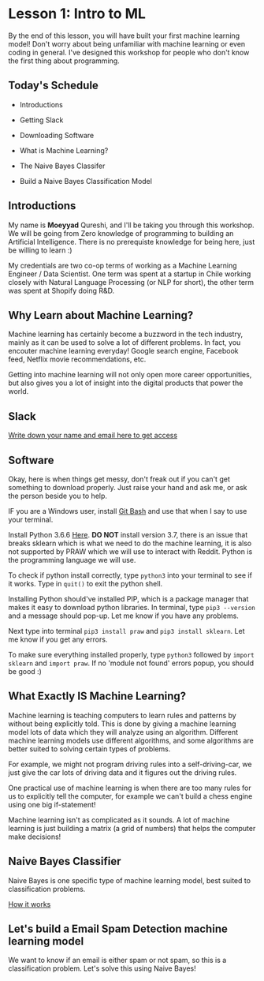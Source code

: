 # Lesson 1: Intro to ML
By the end of this lesson, you will have built your first machine learning model! Don't worry about being unfamiliar with machine learning or even coding in general. I've designed this workshop for people who don't know the first thing about programming.

## Today's Schedule

- Introductions

- Getting Slack

- Downloading Software

- What is Machine Learning?

- The Naive Bayes Classifer

- Build a Naive Bayes Classification Model

## Introductions

My name is **Moeyyad** Qureshi, and I'll be taking you through this workshop. We will be going from Zero knowledge of programming to building an Artificial Intelligence. There is no prerequiste knowledge for being here, just be willing to learn :)

My credentials are two co-op terms of working as a Machine Learning Engineer / Data Scientist. One term was spent at a startup in Chile working closely with Natural Language Processing (or NLP for short), the other term was spent at Shopify doing R&D. 

## Why Learn about Machine Learning?

Machine learning has certainly become a buzzword in the tech industry, mainly as it can be used to solve a lot of different problems. In fact, you encouter machine learning everyday! Google search engine, Facebook feed, Netflix movie recommendations, etc.

Getting into machine learning will not only open more career opportunities, but also gives you a lot of insight into the digital products that power the world.

## Slack

[Write down your name and email here to get access](https://docs.google.com/spreadsheets/d/13LUO-CWHUQF-RUSJjOAyUVVyCdsOsd-Q42asabKGn_Q/edit?usp=sharing)

## Software

Okay, here is when things get messy, don't freak out if you can't get something to download properly. Just raise your hand and ask me, or ask the person beside you to help.

IF you are a Windows user, install [Git Bash](https://git-scm.com/downloads) and use that when I say to use your terminal.

Install Python 3.6.6 [Here](https://www.python.org/downloads/). **DO NOT** install version 3.7, there is an issue that breaks sklearn which is what we need to do the machine learning, it is also not supported by PRAW which we will use to interact with Reddit. Python is the programming language we will use.

To check if python install correctly, type `python3` into your terminal to see if it works. Type in `quit()` to exit the python shell.

Installing Python should've installed PIP, which is a package manager that makes it easy to download python libraries. In terminal, type `pip3 --version` and a message should pop-up. Let me know if you have any problems.

Next type into terminal `pip3 install praw` and `pip3 install sklearn`. Let me know if you get any errors.

To make sure everything installed properly, type `python3` followed by `import sklearn` and `import praw`. If no 'module not found' errors popup, you should be good :)

## What Exactly IS Machine Learning?

Machine learning is teaching computers to learn rules and patterns by without being explicitly told. This is done by giving a machine learning model lots of data which they will analyze using an algorithm. Different machine learning models use different algorithms, and some algorithms are better suited to solving certain types of problems.

For example, we might not program driving rules into a self-driving-car, we just give the car lots of driving data and it figures out the driving rules.

One practical use of machine learning is when there are too many rules for us to explicitly tell the computer, for example we can't build a chess engine using one big if-statement!

Machine learning isn't as complicated as it sounds. A lot of machine learning is just building a matrix (a grid of numbers) that helps the computer make decisions!

## Naive Bayes Classifier

Naive Bayes is one specific type of machine learning model, best suited to classification problems. 

[How it works](https://monkeylearn.com/blog/practical-explanation-naive-bayes-classifier/)


## Let's build a Email Spam Detection machine learning model

We want to know if an email is either spam or not spam, so this is a classification problem. Let's solve this using Naive Bayes! 